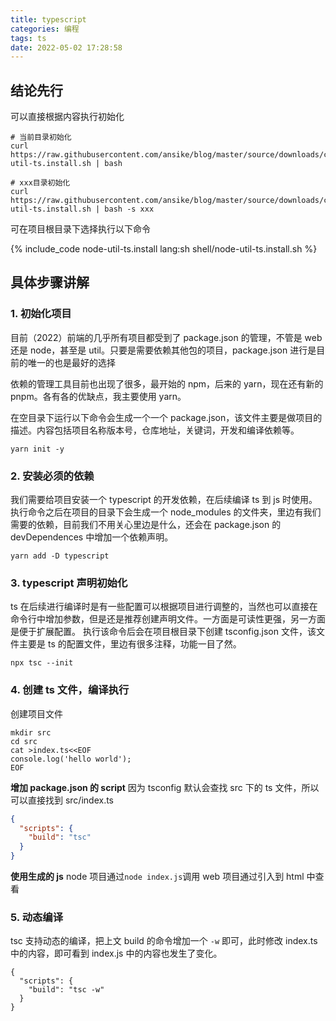 ```yaml
---
title: typescript
categories: 编程
tags: ts
date: 2022-05-02 17:28:58
---
```


## 结论先行

可以直接根据内容执行初始化

<!-- TODO 配置好路径和和兼容linux -->
```shell
# 当前目录初始化
curl https://raw.githubusercontent.com/ansike/blog/master/source/downloads/code/shell/node-util-ts.install.sh | bash

# xxx目录初始化
curl https://raw.githubusercontent.com/ansike/blog/master/source/downloads/code/shell/node-util-ts.install.sh | bash -s xxx

```

可在项目根目录下选择执行以下命令

{% include_code node-util-ts.install lang:sh shell/node-util-ts.install.sh %}

## 具体步骤讲解

### 1. 初始化项目

目前（2022）前端的几乎所有项目都受到了 package.json 的管理，不管是 web 还是 node，甚至是 util。只要是需要依赖其他包的项目，package.json 进行是目前的唯一的也是最好的选择

依赖的管理工具目前也出现了很多，最开始的 npm，后来的 yarn，现在还有新的 pnpm。各有各的优缺点，我主要使用 yarn。

在空目录下运行以下命令会生成一个一个 package.json，该文件主要是做项目的描述。内容包括项目名称版本号，仓库地址，关键词，开发和编译依赖等。

```shell
yarn init -y
```

### 2. 安装必须的依赖

我们需要给项目安装一个 typescript 的开发依赖，在后续编译 ts 到 js 时使用。执行命令之后在项目的目录下会生成一个 node_modules 的文件夹，里边有我们需要的依赖，目前我们不用关心里边是什么，还会在 package.json 的 devDependences 中增加一个依赖声明。

```shell
yarn add -D typescript
```

### 3. typescript 声明初始化

ts 在后续进行编译时是有一些配置可以根据项目进行调整的，当然也可以直接在命令行中增加参数，但是还是推荐创建声明文件。一方面是可读性更强，另一方面是便于扩展配置。
执行该命令后会在项目根目录下创建 tsconfig.json 文件，该文件主要是 ts 的配置文件，里边有很多注释，功能一目了然。

```shell
npx tsc --init
```

### 4. 创建 ts 文件，编译执行

创建项目文件

```shell
mkdir src
cd src
cat >index.ts<<EOF
console.log('hello world');
EOF
```

**增加 package.json 的 script**
因为 tsconfig 默认会查找 src 下的 ts 文件，所以可以直接找到 src/index.ts

```json
{
  "scripts": {
    "build": "tsc"
  }
}
```

**使用生成的 js**
node 项目通过`node index.js`调用
web 项目通过引入到 html 中查看

### 5. 动态编译

tsc 支持动态的编译，把上文 build 的命令增加一个 `-w` 即可，此时修改 index.ts 中的内容，即可看到 index.js 中的内容也发生了变化。

```shell
{
  "scripts": {
    "build": "tsc -w"
  }
}
```
